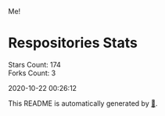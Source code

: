 Me!

# Respositories Stats
Stars Count: 174  
Forks Count: 3

2020-10-22 00:26:12  

This README is automatically generated by [🐰](https://github.com/rnitta/rnitta).
